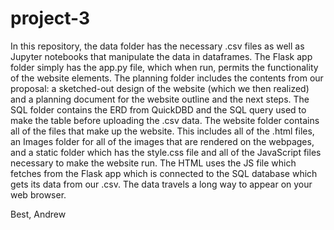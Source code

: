 # project-3

In this repository, the data folder has the necessary .csv files as well as Jupyter notebooks that manipulate the data in dataframes. 
The Flask app folder simply has the app.py file, which when run, permits the functionality of the website elements. The planning folder 
includes the contents from our proposal: a sketched-out design of the website (which we then realized) and a planning document for the 
website outline and the next steps. The SQL folder contains the ERD from QuickDBD and the SQL query used to make the table before 
uploading the .csv data. The website folder contains all of the files that make up the website. This includes all of the .html files, 
an Images folder for all of the images that are rendered on the webpages, and a static folder which has the style.css file and all of the 
JavaScript files necessary to make the website run. The HTML uses the JS file which fetches from the Flask app which is connected to the 
SQL database which gets its data from our .csv. The data travels a long way to appear on your web browser.

Best,
Andrew